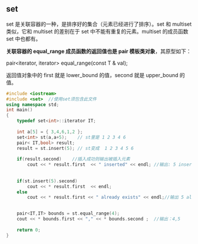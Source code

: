 ## set 

 set 是关联容器的一种，是排序好的集合（元素已经进行了排序）。set 和 multiset 类似，它和 multiset 的差别在于 set 中不能有重复的元素。multiset 的成员函数 set 中也都有。



**关联容器的 equal_range 成员函数的返回值也是 pair 模板类对象**，其原型如下：

pair<iterator, iterator> equal_range(const T & val);

返回值对象中的 first 就是 lower_bound 的值，second 就是 upper_bound 的值。



```c++
#include <iostream>
#include <set>  //使用set须包含此文件
using namespace std;
int main()
{
    typedef set<int>::iterator IT;
    
    int a[5] = { 3,4,6,1,2 };
    set<int> st(a,a+5);    // st里是 1 2 3 4 6
    pair< IT,bool> result;
    result = st.insert(5); // st变成  1 2 3 4 5 6
    
    if(result.second)    //插入成功则输出被插入元素
        cout << * result.first  << " inserted" << endl; //输出: 5 inserted
    
    
    if(st.insert(5).second)
        cout << * result.first  << endl;
    else
        cout << * result.first << " already exists" << endl;//输出 5 already exists

    
    pair<IT,IT> bounds = st.equal_range(4);
    cout << * bounds.first << "," << * bounds.second ;  //输出：4,5
    
    return 0;
}
```


